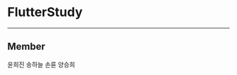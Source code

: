 # FlutterStudy
<hr>
<h2>Member</h2>
<body>
<a herf="lkm7632@naver.com">윤희진</a> 
<a herf="stw0105@naver.com ">송하늘</a> 
<a herf="sonlyun2@gmail.com ">손륜</a> 
<a herf="did030930@gmail.com ">양승희</a> 
</body>

